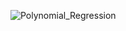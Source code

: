 ![Polynomial_Regression](https://github.com/BaraSedih11/Polynomial-Regression/assets/98843912/62061da3-fb5f-4f90-9c35-d1ac2befa7ca)

